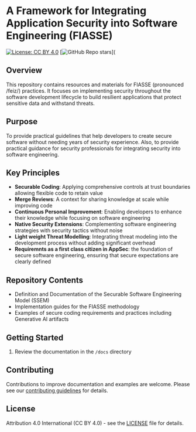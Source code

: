 # A Framework for Integrating Application Security into Software Engineering (FIASSE)

[![License: CC BY 4.0](https://img.shields.io/badge/License-CC%20BY%204.0-lightgrey.svg)](https://creativecommons.org/licenses/by/4.0/)
[![GitHub Repo stars](https://img.shields.io/github/stars/fiasse/fiasse?style=social)](

## Overview

This repository contains resources and materials for FIASSE (pronounced /feiz/) practices. It focuses on implementing security throughout the software development lifecycle to build resilient applications that protect sensitive data and withstand threats.

## Purpose

To provide practical guidelines that help developers to create secure software without needing years of security experience. Also, to provide practical guidance for security professionals for integrating security into software engineering.

## Key Principles

- **Securable Coding**: Applying comprehensive controls at trust boundaries allowing flexible code to retain value
- **Merge Reviews**: A context for sharing knowledge at scale while improving code
- **Continuous Personal Improvement**: Enabling developers to enhance their knowledge while focusing on software engineering
- **Native Security Extensions**: Complementing software engineering strategies with security tactics without noise
- **Light weight Threat Modelling**: Integrating threat modeling into the development process without adding significant overhead
- **Requiremnts as a first class citizen in AppSec**: the foundation of secure software engineering, ensuring that secure expectations are clearly defined


## Repository Contents

- Definition and Documentation of the Securable Software Engineering Model (SSEM)
- Implementation guides for the FIASSE methodology
- Examples of secure coding requirements and practices including Generative AI artifacts

## Getting Started

1. Review the documentation in the `/docs` directory

## Contributing

Contributions to improve documentation and examples are welcome. Please see our [contributing guidelines](CONTRIBUTING.md) for details.

## License

Attribution 4.0 International (CC BY 4.0) - see the [LICENSE](licence.txt) file for details.
